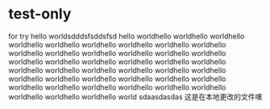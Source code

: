 # test-only
for try
hello worldsdddsfsddsfsd
hello worldhello worldhello worldhello worldhello worldhello worldhello worldhello worldhello worldhello worldhello worldhello worldhello worldhello worldhello worldhello worldhello worldhello worldhello worldhello worldhello worldhello worldhello worldhello worldhello worldhello worldhello worldhello worldhello worldhello worldhello worldhello worldhello worldhello worldhello worldhello worldhello worldhello worldhello worldhello worldhello worldhello worldhello world
sdaasdasdas
这是在本地更改的文件噢